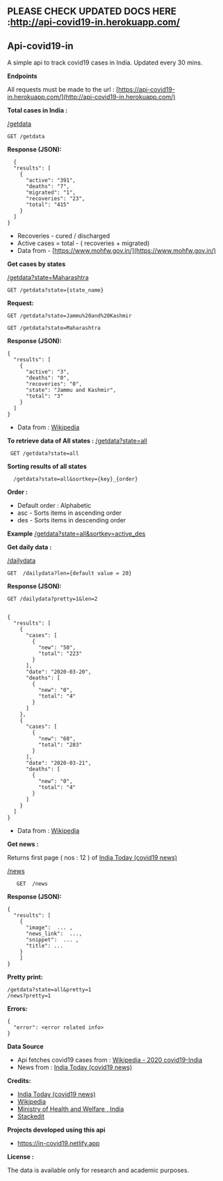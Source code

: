 ## PLEASE CHECK UPDATED DOCS HERE :http://api-covid19-in.herokuapp.com/





## **Api-covid19-in**

A simple api to track covid19 cases in India. Updated every 30 mins.

**Endpoints**

All requests must be made to the url :
[https://api-covid19-in.herokuapp.com/](http://api-covid19-in.herokuapp.com/)

**Total cases in India :**

[/getdata](https://api-covid19-in.herokuapp.com/getdata)

    GET /getdata

**Response (JSON):**

      {
      "results": [
        {
          "active": "391", 
          "deaths": "7", 
          "migrated": "1", 
          "recoveries": "23", 
          "total": "415"
        }
      ]
    }

 - Recoveries  - cured / discharged
 - Active cases = total - ( recoveries + migrated)
 - Data from - [https://www.mohfw.gov.in/](https://www.mohfw.gov.in/)

**Get cases by states**

   [/getdata?state=Maharashtra](https://api-covid19-in.herokuapp.com/getdata?state=Maharashtra)

    GET /getdata?state={state_name}

**Request:**

    GET /getdata?state=Jammu%20and%20Kashmir

    GET /getdata?state=Maharashtra

**Response (JSON):**

    {
      "results": [
        {
          "active": "3", 
          "deaths": "0", 
          "recoveries": "0", 
          "state": "Jammu and Kashmir", 
          "total": "3"
        }
      ]
    }

 - Data from : [Wikipedia](https://en.wikipedia.org/wiki/2020_coronavirus_pandemic_in_India)

   
**To retrieve data of All states :**
  [/getdata?state=all](https://api-covid19-in.herokuapp.com/getdata?state=all)

   

     GET /getdata?state=all

**Sorting results of all states**

      /getdata?state=all&sortkey={key}_{order}


**Order :**

  - Default order : Alphabetic 
 - asc - Sorts items in ascending order
 - des - Sorts items in descending order

**Example**
  [/getdata?state=all&sortkey=active_des](https://api-covid19-in.herokuapp.com/getdata?state=all&sortkey=active_des)


**Get daily data :**
	

[/dailydata](https://api-covid19-in.herokuapp.com/dailydata)

    GET  /dailydata?len={default value = 20}
   
   **Response (JSON):**
   

    GET /dailydata?pretty=1&len=2
    
    
    {
      "results": [
        {
          "cases": [
            {
              "new": "50", 
              "total": "223"
            }
          ], 
          "date": "2020-03-20", 
          "deaths": [
            {
              "new": "0", 
              "total": "4"
            }
          ]
        }, 
        {
          "cases": [
            {
              "new": "60", 
              "total": "283"
            }
          ], 
          "date": "2020-03-21", 
          "deaths": [
            {
              "new": "0", 
              "total": "4"
            }
          ]
        }
      ]
    }

 - Data from : [Wikipedia](https://en.wikipedia.org/wiki/2020_coronavirus_pandemic_in_India)


**Get news :**

Returns first page ( nos : 12 ) of [India Today (covid19 news)](https://www.indiatoday.in/coronavirus-covid-19-outbreak)


[/news](https://api-covid19-in.herokuapp.com/news)
 

       GET  /news

**Response (JSON):**

    {
      "results": [
        {
          "image":  ... , 
          "news_link":  ..., 
          "snippet":  ... , 
          "title": ...
        }
        ]
    }

**Pretty print:**

    /getdata?state=all&pretty=1
    /news?pretty=1

**Errors:**

    {
      "error": <error related info>
    }

**Data Source**

 - Api fetches covid19 cases from : [Wikipedia - 2020
   covid19-India](https://en.wikipedia.org/wiki/2020_coronavirus_pandemic_in_India)
 - News from :  [India Today (covid19
   news)](https://www.indiatoday.in/coronavirus-covid-19-outbreak)

**Credits:**

 - [India Today (covid19 news)](https://www.indiatoday.in/coronavirus-covid-19-outbreak)
 - [Wikipedia](https://en.wikipedia.org/wiki/2020_coronavirus_pandemic_in_India)
 - [Ministry of Health and Welfare , India](https://www.mohfw.gov.in/)
 - [Stackedit](https://stackedit.io/)

**Projects developed using this api**

 -  https://in-covid19.netlify.app

 **License :**

The data is available only for research and academic purposes. 


